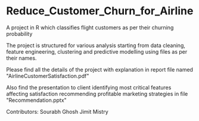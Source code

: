 # Reduce_Customer_Churn_for_Airline

A project in R which classifies flight customers as per their churning probability

The project is structured for various analysis starting from data cleaning, feature engineering, clustering and predictive modelling using files as per their names.

Please find all the details of the project with explanation in report file named "AirlineCustomerSatisfaction.pdf"

Also find the presentation to client identifying most critical features affecting satisfaction recommending profitable marketing strategies in file "Recommendation.pptx"





Contributors:
Sourabh Ghosh
Jimit Mistry
